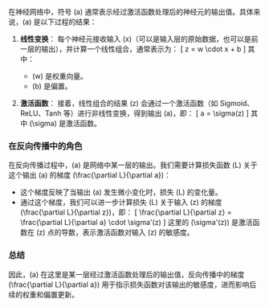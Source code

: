 在神经网络中，符号 \(a\) 通常表示经过激活函数处理后的神经元的输出值。具体来说，\(a\) 是以下过程的结果：

1. **线性变换**：
   每个神经元接收输入 \(x\)（可以是输入层的原始数据，也可以是前一层的输出），并计算一个线性组合，通常表示为：
   \[
   z = w \cdot x + b
   \]
   其中：
   - \(w\) 是权重向量。
   - \(b\) 是偏置。

2. **激活函数**：
   接着，线性组合的结果 \(z\) 会通过一个激活函数（如 Sigmoid、ReLU、Tanh 等）进行非线性变换，得到输出 \(a\)，即：
   \[
   a = \sigma(z)
   \]
   其中 \(\sigma\) 是激活函数。

### 在反向传播中的角色

在反向传播过程中，\(a\) 是网络中某一层的输出。我们需要计算损失函数 \(L\) 关于这个输出 \(a\) 的梯度 \(\frac{\partial L}{\partial a}\)：

- 这个梯度反映了当输出 \(a\) 发生微小变化时，损失 \(L\) 的变化量。
- 通过这个梯度，我们可以进一步计算损失 \(L\) 关于输入 \(z\) 的梯度 \(\frac{\partial L}{\partial z}\)，即：
  \[
  \frac{\partial L}{\partial z} = \frac{\partial L}{\partial a} \cdot \sigma'(z)
  \]
  这里的 \(\sigma'(z)\) 是激活函数在 \(z\) 点的导数，表示激活函数对输入 \(z\) 的敏感度。

### 总结

因此，\(a\) 在这里是某一层经过激活函数处理后的输出值，反向传播中的梯度 \(\frac{\partial L}{\partial a}\) 用于指示损失函数对该输出的敏感度，进而影响后续的权重和偏置更新。
